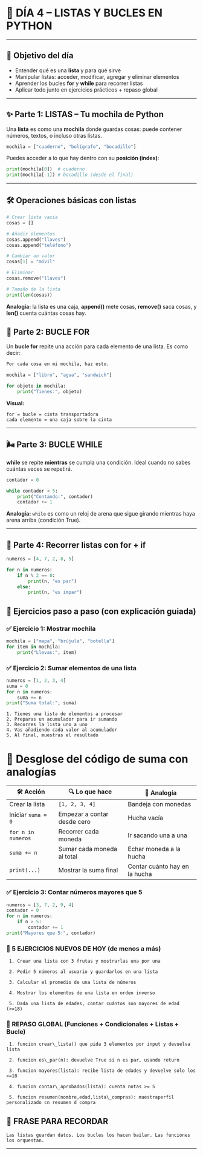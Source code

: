 # 🧠 DÍA 4 – LISTAS Y BUCLES EN PYTHON

---

## 🌟 Objetivo del día

* Entender qué es una **lista** y para qué sirve
* Manipular listas: acceder, modificar, agregar y eliminar elementos
* Aprender los bucles **for** y **while** para recorrer listas
* Aplicar todo junto en ejercicios prácticos + repaso global

---

## ✨ Parte 1: LISTAS – Tu mochila de Python

Una **lista** es como una **mochila** donde guardas cosas: puede contener números, textos, o incluso otras listas.

```python
mochila = ["cuaderno", "bolígrafo", "bocadillo"]
```

Puedes acceder a lo que hay dentro con su **posición (index)**:

```python
print(mochila[0])  # cuaderno
print(mochila[-1]) # bocadillo (desde el final)
```

---

## 🛠️ Operaciones básicas con listas

```python
# Crear lista vacía
cosas = []

# Añadir elementos
cosas.append("llaves")
cosas.append("teléfono")

# Cambiar un valor
cosas[1] = "móvil"

# Eliminar
cosas.remove("llaves")

# Tamaño de la lista
print(len(cosas))
```

**Analogía:** la lista es una caja, **append()** mete cosas, **remove()** saca cosas, y **len()** cuenta cuántas cosas hay.


## 🔄 Parte 2: BUCLE FOR

Un **bucle for** repite una acción para cada elemento de una lista. Es como decir:

 ```python
 Por cada cosa en mi mochila, haz esto.
 ```

```python
mochila = ["libro", "agua", "sandwich"]

for objeto in mochila:
    print("Tienes:", objeto)
```

**Visual:**

```text
for = bucle = cinta transportadora
cada elemento = una caja sobre la cinta
```

---

## 🌬️ Parte 3: BUCLE WHILE

**while** se repite **mientras** se cumpla una condición. Ideal cuando no sabes cuántas veces se repetirá.

```python
contador = 0

while contador < 5:
    print("Contando:", contador)
    contador += 1
```

**Analogía:** `while` es como un reloj de arena que sigue girando mientras haya arena arriba (condición True).

---

## 🔎 Parte 4: Recorrer listas con for + if

```python
numeros = [4, 7, 2, 8, 5]

for n in numeros:
    if n % 2 == 0:
        print(n, "es par")
    else:
        print(n, "es impar")
```


## 🔹 Ejercicios paso a paso (con explicación guiada)

### ✅ Ejercicio 1: Mostrar mochila

```python
mochila = ["mapa", "brújula", "botella"]
for item in mochila:
    print("Llevas:", item)
```

### ✅ Ejercicio 2: Sumar elementos de una lista

```python
numeros = [1, 2, 3, 4]
suma = 0
for n in numeros:
    suma += n
print("Suma total:", suma)
```
```
1. Tienes una lista de elementos a procesar
2. Preparas un acumulador para ir sumando
3. Recorres la lista uno a uno
4. Vas añadiendo cada valor al acumulador
5. Al final, muestras el resultado
```
# 🧠 Desglose del código de suma con analogías

| 🛠️ Acción                 | 🔍 Lo que hace                      | 🧠 Analogía                          |
|--------------------------|------------------------------------|-------------------------------------|
| Crear la lista           | `[1, 2, 3, 4]`                      | Bandeja con monedas                 |
| Iniciar `suma = 0`       | Empezar a contar desde cero         | Hucha vacía                         |
| `for n in numeros`       | Recorrer cada moneda                | Ir sacando una a una               |
| `suma += n`              | Sumar cada moneda al total          | Echar moneda a la hucha            |
| `print(...)`             | Mostrar la suma final               | Contar cuánto hay en la hucha      |

### ✅ Ejercicio 3: Contar números mayores que 5

```python
numeros = [3, 7, 2, 9, 4]
contador = 0
for n in numeros:
    if n > 5:
        contador += 1
print("Mayores que 5:", contador)
```



### 🔢 5 EJERCICIOS NUEVOS DE HOY (de menos a más)
```
 1. Crear una lista con 3 frutas y mostrarlas una por una

 2. Pedir 5 números al usuario y guardarlos en una lista

 3. Calcular el promedio de una lista de números

 4. Mostrar los elementos de una lista en orden inverso

 5. Dada una lista de edades, contar cuántos son mayores de edad (>=18)
```

### 🔄 REPASO GLOBAL (Funciones + Condicionales + Listas + Bucle)

```
 1. funcion crear\_lista() que pida 3 elementos por input y devuelva lista

 2. funcion es\_par(n): devuelve True si n es par, usando return

 3. funcion mayores(lista): recibe lista de edades y devuelve solo los >=18

 4. funcion contar\_aprobados(lista): cuenta notas >= 5

 5. funcion resumen(nombre,edad,lista\_compras): muestraperfil personalizado cn resumen d compra
```

## 🔹 FRASE PARA RECORDAR

`Las listas guardan datos. Los bucles los hacen bailar. Las funciones los orquestan.`

---
